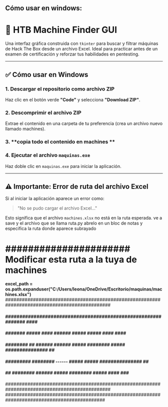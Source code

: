 ## Cómo usar en windows:

# 🧠 HTB Machine Finder GUI

Una interfaz gráfica construida con `tkinter` para buscar y filtrar máquinas de Hack The Box desde un archivo Excel. Ideal para practicar antes de un examen de certificación y reforzar tus habilidades en pentesting.

---

## ✅ Cómo usar en Windows

### 1. **Descargar el repositorio como archivo ZIP**
Haz clic en el botón verde **"Code"** y selecciona **"Download ZIP"**.

### 2. **Descomprimir el archivo ZIP**
Extrae el contenido en una carpeta de tu preferencia (crea un archivo nuevo llamado machines).

### 3. **copia todo el contenido en machines **



### 4. **Ejecutar el archivo `maquinas.exe`**
Haz doble clic en `maquinas.exe` para iniciar la aplicación.

---

## ⚠️ Importante: Error de ruta del archivo Excel

Si al iniciar la aplicación aparece un error como:

> "No se pudo cargar el archivo Excel..."

Esto significa que el archivo `machines.xlsx` no está en la ruta esperada. 
ve a save y el archivo que se llama ruta.py abrelo en un bloc de notas y especifica la ruta donde aparece subrayado


# ######################   Modificar esta ruta a la tuya de machines   #######################
**excel_path = os.path.expanduser("C:/Users/leona/OneDrive/Escritorio/maquinas/machines.xlsx")**
##############################################################################################
####  ########################################################################################
####  ##############################################################  ####  ##################
####  ####### ##### #### ###### #####          #####            ####  ####  ##################
####  ######## ## ###### ###### ##### ######## ##### ###############  ##  ####################
####  ######### ######## ------ #####          ##### ###############  ##  ####################
####         ## ######## ###### ##### ######## #####            ####  ###  ###################
##############################################################################################
############################################################################################

